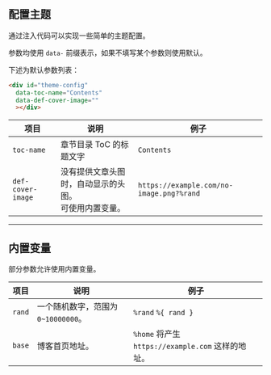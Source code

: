 配置主题
---

通过注入代码可以实现一些简单的主题配置。

参数均使用 `data-` 前缀表示，如果不填写某个参数则使用默认。

下述为默认参数列表：

```html
<div id="theme-config"
  data-toc-name="Contents"
  data-def-cover-image=""
  ></div>
```

| 项目 | 说明 | 例子 |
| ---- | ---- | ---- |
| `toc-name` | 章节目录 ToC 的标题文字 | `Contents` |
| `def-cover-image` | 没有提供文章头图时，自动显示的头图。<br>可使用内置变量。 | `https://example.com/no-image.png?%rand` |

---

## 内置变量

部分参数允许使用内置变量。

| 项目 | 说明 | 例子 |
| ---- | ---- | ---- |
| `rand` | 一个随机数字，范围为 `0~10000000`。 | `%rand` `%{ rand }` |
| `base` | 博客首页地址。 | `%home` 将产生 `https://example.com` 这样的地址。 |
